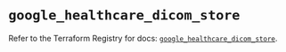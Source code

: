 # `google_healthcare_dicom_store`

Refer to the Terraform Registry for docs: [`google_healthcare_dicom_store`](https://registry.terraform.io/providers/drfaust92/google/4.16.4/docs/resources/healthcare_dicom_store).
